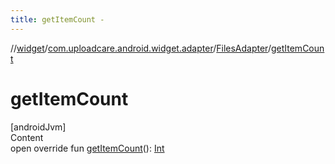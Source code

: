 ```yaml
---
title: getItemCount -
---
```

//[widget](../../index.md)/[com.uploadcare.android.widget.adapter](../index.md)/[FilesAdapter](index.md)/[getItemCount](get-item-count.md)



# getItemCount  
[androidJvm]  
Content  
open override fun [getItemCount](get-item-count.md)(): [Int](https://kotlinlang.org/api/latest/jvm/stdlib/kotlin/-int/index.html)  



